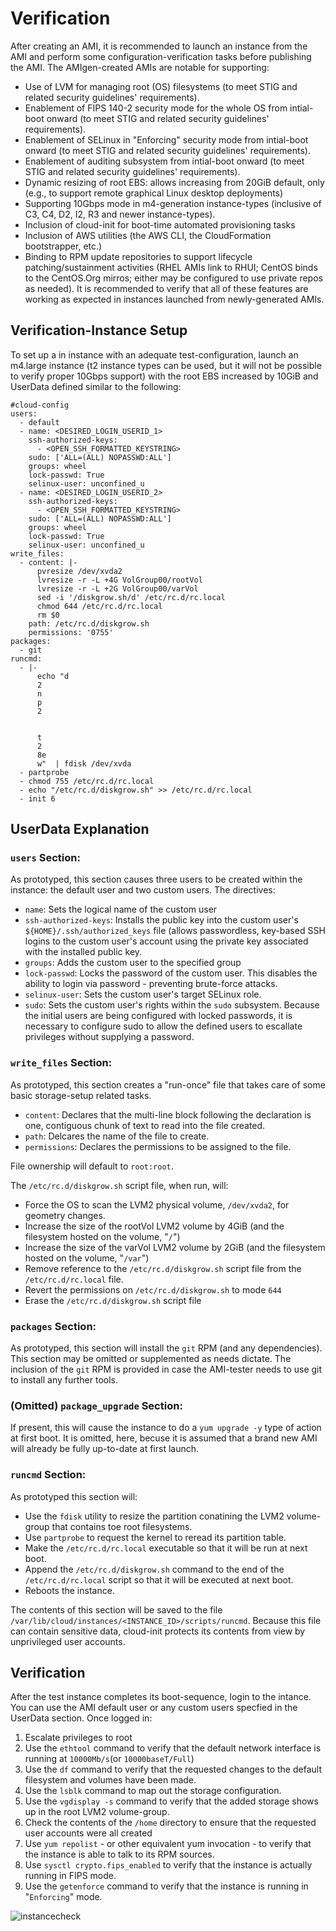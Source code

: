 # Verification 

After creating an AMI, it is recommended to launch an instance from the AMI and perform some configuration-verification tasks before publishing the AMI. The AMIgen-created AMIs are notable for supporting:
- Use of LVM for managing root (OS) filesystems (to meet STIG and related security guidelines' requirements).
- Enablement of FIPS 140-2 security mode for the whole OS from intial-boot onward (to meet STIG and related security guidelines' requirements).
- Enablement of SELinux in "Enforcing" security mode from intial-boot onward (to meet STIG and related security guidelines' requirements).
- Enablement of auditing subsystem from intial-boot onward (to meet STIG and related security guidelines' requirements).
- Dynamic resizing of root EBS: allows increasing from 20GiB default, only (e.g., to support remote graphical Linux desktop deployments)
- Supporting 10Gbps mode in m4-generation instance-types (inclusive of C3, C4, D2, I2, R3 and newer instance-types).
- Inclusion of cloud-init for boot-time automated provisioning tasks
- Inclusion of AWS utilities (the AWS CLI, the CloudFormation bootstrapper, etc.)
- Binding to RPM update repositories to support lifecycle patching/sustainment activities (RHEL AMIs link to RHUI; CentOS binds to the CentOS.Org mirros; either may be configured to use private repos as needed).
It is recommended to verify that all of these features are working as expected in instances launched from newly-generated AMIs. 

## Verification-Instance Setup
To set up a in instance with an adequate test-configuration, launch an m4.large instance (t2 instance types can be used, but it will not be possible to verify proper 10Gbps support) with the root EBS increased by 10GiB and UserData defined similar to the following:

~~~
#cloud-config
users:
  - default
  - name: <DESIRED_LOGIN_USERID_1>
    ssh-authorized-keys:
      - <OPEN_SSH_FORMATTED_KEYSTRING>
    sudo: ['ALL=(ALL) NOPASSWD:ALL']
    groups: wheel
    lock-passwd: True
    selinux-user: unconfined_u
  - name: <DESIRED_LOGIN_USERID_2>
    ssh-authorized-keys:
      - <OPEN_SSH_FORMATTED_KEYSTRING>
    sudo: ['ALL=(ALL) NOPASSWD:ALL']
    groups: wheel
    lock-passwd: True
    selinux-user: unconfined_u
write_files:
  - content: |-
      pvresize /dev/xvda2
      lvresize -r -L +4G VolGroup00/rootVol
      lvresize -r -L +2G VolGroup00/varVol
      sed -i '/diskgrow.sh/d' /etc/rc.d/rc.local
      chmod 644 /etc/rc.d/rc.local
      rm $0
    path: /etc/rc.d/diskgrow.sh
    permissions: '0755'
packages:
  - git
runcmd:
  - |-
      echo "d
      2
      n
      p
      2
      
      
      t
      2
      8e
      w"  | fdisk /dev/xvda
  - partprobe
  - chmod 755 /etc/rc.d/rc.local
  - echo "/etc/rc.d/diskgrow.sh" >> /etc/rc.d/rc.local
  - init 6
~~~

## UserData Explanation
### `users` Section:
As prototyped, this section causes three users to be created within the instance: the default user and two custom users. The directives:
- `name`: Sets the logical name of the custom user
- `ssh-authorized-keys`: Installs the public key into the custom user's `${HOME}/.ssh/authorized_keys` file (allows passwordless, key-based SSH logins to the custom user's account using the private key associated with the installed public key.
- `groups`: Adds the custom user to the specified group
- `lock-passwd`: Locks the password of the custom user. This disables the ability to login via password - preventing brute-force attacks.
- `selinux-user`: Sets the custom user's target SELinux role.
- `sudo`: Sets the custom user's rights within the `sudo` subsystem. Because the initial users are being configured with locked passwords, it is necessary to configure sudo to allow the defined users to escallate privileges without supplying a password.

### `write_files` Section:
As prototyped, this section creates a "run-once" file that takes care of some basic storage-setup related tasks.
- `content`: Declares that the multi-line block following the declaration is one, contiguous chunk of text to read into the file created.
- `path`: Delcares the name of the file to create.
- `permissions`: Declares the permissions to be assigned to the file.

File ownership will default to `root:root`.

The `/etc/rc.d/diskgrow.sh` script file, when run, will:
- Force the OS to scan the LVM2 physical volume, `/dev/xvda2`, for geometry changes.
- Increase the size of the rootVol LVM2 volume by 4GiB (and the filesystem hosted on the volume, "`/`")
- Increase the size of the varVol LVM2 volume by 2GiB (and the filesystem hosted on the volume, "`/var`")
- Remove reference to the `/etc/rc.d/diskgrow.sh` script file from the `/etc/rc.d/rc.local` file.
- Revert the permissions on `/etc/rc.d/diskgrow.sh` to mode `644`
- Erase the `/etc/rc.d/diskgrow.sh` script file

### `packages` Section:
As prototyped, this section will install the `git` RPM (and any dependencies). This section may be omitted or supplemented as needs dictate. The inclusion of the `git` RPM is provided in case the AMI-tester needs to use git to install any further tools.

### (Omitted) `package_upgrade` Section:
If present, this will cause the instance to do a `yum upgrade -y` type of action at first boot. It is omitted, here, becuse it is assumed that a brand new AMI will already be fully up-to-date at first launch.

### `runcmd` Section:
As prototyped this section will:
- Use the `fdisk` utility to resize the partition conatining the LVM2 volume-group that contains toe root filesystems.
- Use `partprobe` to request the kernel to reread its partition table.
- Make the `/etc/rc.d/rc.local` executable so that it will be run at next boot.
- Append the `/etc/rc.d/diskgrow.sh` command to the end of the `/etc/rc.d/rc.local` script so that it will be executed at next boot.
- Reboots the instance.

The contents of this section will be saved to the file `/var/lib/cloud/instances/<INSTANCE_ID>/scripts/runcmd`. Because this file can contain sensitive data, cloud-init protects its contents from view by unprivileged user accounts.

## Verification

After the test instance completes its boot-sequence, login to the intance. You can use the AMI default user or any custom users specfied in the UserData section. Once logged in:

1. Escalate privileges to root
1. Use the `ethtool` command to verify that the default network interface is running at `10000Mb/s`(or `10000baseT/Full`)
1. Use the `df` command to verify that the requested changes to the default filesystem and volumes have been made.
1. Use the `lsblk` command to map out the storage configuration.
1. Use the `vgdisplay -s` command to verify that the added storage shows up in the root LVM2 volume-group.
1. Check the contents of the `/home` directory to ensure that the requested user accounts were all created
1. Use `yum repolist` - or other equivalent yum invocation - to verify that the instance is able to talk to its RPM sources.
1. Use `sysctl crypto.fips_enabled` to verify that the instance is actually running in FIPS mode.
1. Use the `getenforce` command to verify that the instance is running in "`Enforcing`" mode.

![instancecheck](https://cloud.githubusercontent.com/assets/7087031/21658997/c4ffa102-d296-11e6-800a-660f0cd02d1e.png)
